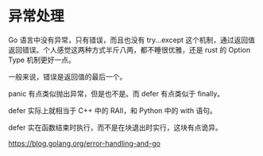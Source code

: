 # 异常处理

Go 语言中没有异常，只有错误，而且也没有 try...except 这个机制，通过返回值返回错误。个人感觉这两种方式半斤八两，都不睡很优雅，还是 rust 的 Option Type 机制更好一点。

一般来说，错误是返回值的最后一个。

panic 有点类似抛出异常，但是也不是。而 defer 有点类似于 finally。

defer 实际上就相当于 C++ 中的 RAII，和 Python 中的 with 语句。

defer 实在函数结束时执行，而不是在块退出时实行，这块有点诡异。

https://blog.golang.org/error-handling-and-go
